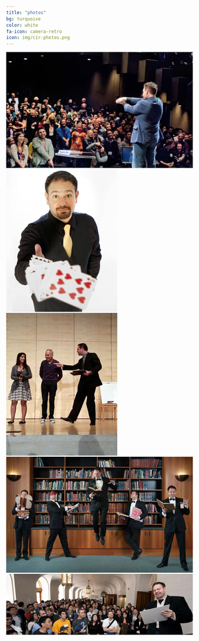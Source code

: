 ```yaml
---
title: "photos"
bg: turquoise
color: white
fa-icon: camera-retro
icon: img/cir-photos.png
---
```


<div>
<img class="row big column"   src="img/gallery/w-magic-comedy-laugh-present-hands-audience.jpg" alt="Robert Strong Magician at TEDx Berkeley presenting to the audience" />
<img class="row small column" src="img/gallery/t-magic-cards-cutout-throw-trick.jpg"                 alt="Robert Strong Magician wink cutout with watches" />
<img class="row small column" src="img/gallery/t-corporate-entertainer-magician-professional-bay-area.jpg"      alt="Robert Strong Magician on stage pointing" />
<img class="row big column"   src="img/gallery/w-magician-levitation-robert-strong-cards.jpg"      alt="Robert Strong Magician levitate feature photo" />
<img class="row full column"  src="img/gallery/f-comedy-magic-san-francisco-stage.jpg"             alt="Robert Strong Magician presenting to a hall of fans" />
</div>

